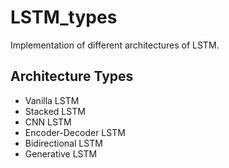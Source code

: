 # LSTM_types
Implementation of different architectures of LSTM.

## Architecture Types
- Vanilla LSTM
- Stacked LSTM
- CNN LSTM
- Encoder-Decoder LSTM
- Bidirectional LSTM
- Generative LSTM
